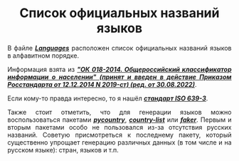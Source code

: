 <div align="center">

# Список официальных названий языков
</div>

<div align="justify">

В файле [***Languages***](txt/languages.txt) расположен список официальных названий языков в алфавитном порядке.

Информация взята из [***"ОК 018-2014. Общероссийский классификатор информации о населении" (принят и введен в действие Приказом Росстандарта от 12.12.2014 N 2019-ст) (ред. от 30.08.2022)***](https://www.consultant.ru/document/cons_doc_LAW_181559/4bde797bdcec1c751aa426f4facc10f19143eed5/).

Если кому-то правда интересно, то я нашёл [***стандарт ISO 639-3***](https://iso639-3.sil.org/code_tables/639/data).

Также стоит отметить, что для генерации языков можно воспользоваться пакетами [***pycountry***](https://pypi.org/project/pycountry/), [***country-list***](https://pypi.org/project/country-list/) или [***faker***](https://faker.readthedocs.io/en/master/locales/ru_RU.html#faker.providers.person.ru_RU.Provider.language_name). Первым и вторым пакетами особо не пользовался из-за отсутствия русских названий. Советую присмотреться к последнему пакету, который существенно упрощает генерацию различных данных (в том числе и на русском языке): стран, языков и т.п.

</div>